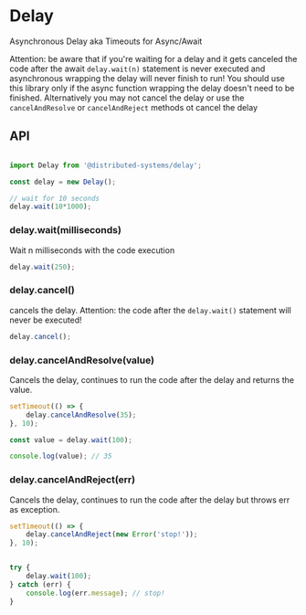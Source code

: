 # Delay

Asynchronous Delay aka Timeouts for Async/Await

Attention: be aware that if you're waiting for a delay and it gets canceled
the code after the await `delay.wait(n)` statement is never executed and 
asynchronous wrapping the delay will never finish to run! You should use this
library only if the async function wrapping the delay doesn't need to be 
finished. Alternatively you may not cancel the delay or use the 
`cancelAndResolve` or `cancelAndReject` methods ot cancel the delay 


## API

```javascript

import Delay from '@distributed-systems/delay';

const delay = new Delay();

// wait for 10 seconds
delay.wait(10*1000);
```



### delay.wait(milliseconds)

Wait n milliseconds with the code execution

```javascript
delay.wait(250);
```



### delay.cancel()

cancels the delay. Attention: the code after the `delay.wait()` statement will 
never be executed!

```javascript
delay.cancel();
```



### delay.cancelAndResolve(value)

Cancels the delay, continues to run the code after the delay and returns the 
value.

```javascript
setTimeout(() => {
    delay.cancelAndResolve(35);
}, 10);

const value = delay.wait(100);

console.log(value); // 35
```





### delay.cancelAndReject(err)

Cancels the delay, continues to run the code after the delay but throws err as 
exception.

```javascript
setTimeout(() => {
    delay.cancelAndReject(new Error('stop!'));
}, 10);


try {
    delay.wait(100);
} catch (err) {
    console.log(err.message); // stop!
}
```